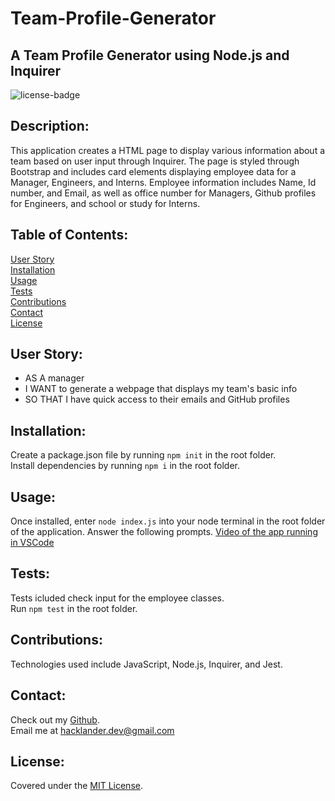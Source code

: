 # Team-Profile-Generator
## A Team Profile Generator using Node.js and Inquirer
![license-badge](https://shields.io/github/license/MonsAltus/Team-Profile-Generator)

## Description:
This application creates a HTML page to display various information about a team based on user input through Inquirer.
The page is styled through Bootstrap and includes card elements displaying employee data for a Manager, Engineers, and Interns.
Employee information includes Name, Id number, and Email, as well as office number for Managers, Github profiles for Engineers, and school or study for Interns.

## Table of Contents:
[User Story](#User-Story)<br>
[Installation](#Installation)<br>
[Usage](#Usage)<br>
[Tests](#Tests)<br>
[Contributions](#Contributions)<br>
[Contact](#Contact)<br>
[License](#License)<br>

## User Story:
- AS A manager
- I WANT to generate a webpage that displays my team's basic info
- SO THAT I have quick access to their emails and GitHub profiles

## Installation:
Create a package.json file by running `npm init` in the root folder.<br>
Install dependencies by running `npm i` in the root folder.

## Usage:
Once installed, enter `node index.js` into your node terminal in the root folder of the application. Answer the following prompts.
[Video of the app running in VSCode]( <!--ADD VIDEO URL--> )<br>
<!-- ![Image of project running in VSCode terminal.](./assets/preview1.png)<br> -->
<!-- ![Second Image of project running in VSCode terminal.](./assets/preview2.png)<br> -->

## Tests:
Tests icluded check input for the employee classes.<br>
Run `npm test` in the root folder.

## Contributions:
Technologies used include JavaScript, Node.js, Inquirer, and Jest.

## Contact:
Check out my [Github](https://github.com/MonsAltus).<br>
Email me at <hacklander.dev@gmail.com>

## License:
Covered under the [MIT License](https://github.com/MonsAltus/Team-Profile-Generator/blob/main/LICENSE).
